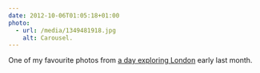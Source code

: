 ```yaml
---
date: 2012-10-06T01:05:18+01:00
photo:
  - url: /media/1349481918.jpg
    alt: Carousel.
---
```

One of my favourite photos from [a day exploring London][1] early last month.

[1]: https://www.flickr.com/photos/paulrobertlloyd/sets/72157631686838093/
